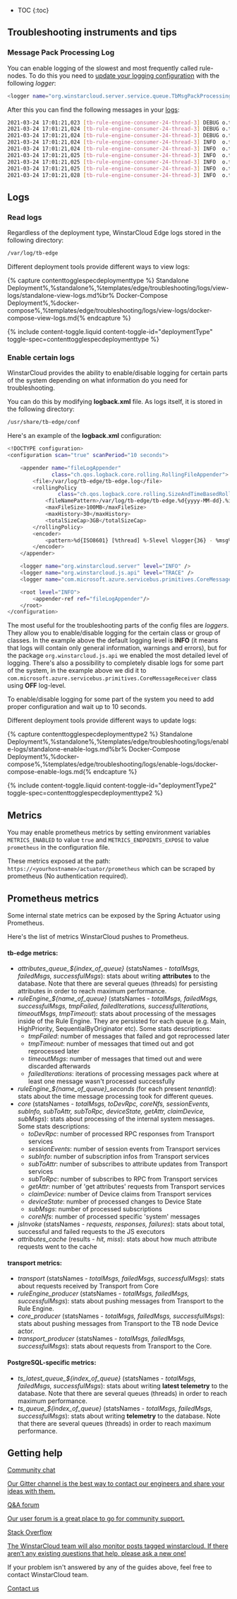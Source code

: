 * TOC
{:toc}

## Troubleshooting instruments and tips

### Message Pack Processing Log

You can enable logging of the slowest and most frequently called rule-nodes.
To do this you need to [update your logging configuration](#enable-certain-logs) with the following <i>logger</i>:

```bash
<logger name="org.winstarcloud.server.service.queue.TbMsgPackProcessingContext" level="DEBUG" />
```

After this you can find the following messages in your [logs](#logs):

```bash
2021-03-24 17:01:21,023 [tb-rule-engine-consumer-24-thread-3] DEBUG o.t.s.s.q.TbMsgPackProcessingContext - Top Rule Nodes by max execution time:
2021-03-24 17:01:21,024 [tb-rule-engine-consumer-24-thread-3] DEBUG o.t.s.s.q.TbMsgPackProcessingContext - [Main][3f740670-8cc0-11eb-bcd9-d343878c0c7f] max execution time: 1102. [RuleChain: Thermostat|RuleNode: Device Profile Node(3f740670-8cc0-11eb-bcd9-d343878c0c7f)]
2021-03-24 17:01:21,024 [tb-rule-engine-consumer-24-thread-3] DEBUG o.t.s.s.q.TbMsgPackProcessingContext - [Main][3f6debf0-8cc0-11eb-bcd9-d343878c0c7f] max execution time: 1. [RuleChain: Thermostat|RuleNode: Message Type Switch(3f6debf0-8cc0-11eb-bcd9-d343878c0c7f)]
2021-03-24 17:01:21,024 [tb-rule-engine-consumer-24-thread-3] INFO  o.t.s.s.q.TbMsgPackProcessingContext - Top Rule Nodes by avg execution time:
2021-03-24 17:01:21,024 [tb-rule-engine-consumer-24-thread-3] INFO  o.t.s.s.q.TbMsgPackProcessingContext - [Main][3f740670-8cc0-11eb-bcd9-d343878c0c7f] avg execution time: 604.0. [RuleChain: Thermostat|RuleNode: Device Profile Node(3f740670-8cc0-11eb-bcd9-d343878c0c7f)]
2021-03-24 17:01:21,025 [tb-rule-engine-consumer-24-thread-3] INFO  o.t.s.s.q.TbMsgPackProcessingContext - [Main][3f6debf0-8cc0-11eb-bcd9-d343878c0c7f] avg execution time: 1.0. [RuleChain: Thermostat|RuleNode: Message Type Switch(3f6debf0-8cc0-11eb-bcd9-d343878c0c7f)]
2021-03-24 17:01:21,025 [tb-rule-engine-consumer-24-thread-3] INFO  o.t.s.s.q.TbMsgPackProcessingContext - Top Rule Nodes by execution count:
2021-03-24 17:01:21,025 [tb-rule-engine-consumer-24-thread-3] INFO  o.t.s.s.q.TbMsgPackProcessingContext - [Main][3f740670-8cc0-11eb-bcd9-d343878c0c7f] execution count: 2. [RuleChain: Thermostat|RuleNode: Device Profile Node(3f740670-8cc0-11eb-bcd9-d343878c0c7f)]
2021-03-24 17:01:21,028 [tb-rule-engine-consumer-24-thread-3] INFO  o.t.s.s.q.TbMsgPackProcessingContext - [Main][3f6debf0-8cc0-11eb-bcd9-d343878c0c7f] execution count: 1. [RuleChain: Thermostat|RuleNode: Message Type Switch(3f6debf0-8cc0-11eb-bcd9-d343878c0c7f)]
```

## Logs

### Read logs

Regardless of the deployment type, WinstarCloud Edge logs stored in the following directory:

```bash
/var/log/tb-edge
```

Different deployment tools provide different ways to view logs:

{% capture contenttogglespecdeploymenttype %}
Standalone Deployment%,%standalone%,%templates/edge/troubleshooting/logs/view-logs/standalone-view-logs.md%br%
Docker-Compose Deployment%,%docker-compose%,%templates/edge/troubleshooting/logs/view-logs/docker-compose-view-logs.md{% endcapture %}

{% include content-toggle.liquid content-toggle-id="deploymentType" toggle-spec=contenttogglespecdeploymenttype %}


### Enable certain logs

WinstarCloud provides the ability to enable/disable logging for certain parts of the system depending on what information do you need for troubleshooting.

You can do this by modifying <b>logback.xml</b> file. As logs itself, it is stored in the following directory:

```bash
/usr/share/tb-edge/conf
```

Here's an example of the <b>logback.xml</b> configuration:

```bash
<!DOCTYPE configuration>
<configuration scan="true" scanPeriod="10 seconds">

    <appender name="fileLogAppender"
              class="ch.qos.logback.core.rolling.RollingFileAppender">
        <file>/var/log/tb-edge/tb-edge.log</file>
        <rollingPolicy
                class="ch.qos.logback.core.rolling.SizeAndTimeBasedRollingPolicy">
            <fileNamePattern>/var/log/tb-edge/tb-edge.%d{yyyy-MM-dd}.%i.log</fileNamePattern>
            <maxFileSize>100MB</maxFileSize>
            <maxHistory>30</maxHistory>
            <totalSizeCap>3GB</totalSizeCap>
        </rollingPolicy>
        <encoder>
            <pattern>%d{ISO8601} [%thread] %-5level %logger{36} - %msg%n</pattern>
        </encoder>
    </appender>

    <logger name="org.winstarcloud.server" level="INFO" />
    <logger name="org.winstarcloud.js.api" level="TRACE" />
    <logger name="com.microsoft.azure.servicebus.primitives.CoreMessageReceiver" level="OFF" />

    <root level="INFO">
        <appender-ref ref="fileLogAppender"/>
    </root>
</configuration>
```

The most useful for the troubleshooting parts of the config files are <i>loggers</i>.
They allow you to enable/disable logging for the certain class or group of classes.
In the example above the default logging level is <b>INFO</b> (it means that logs will contain only general information, warnings and errors), but for the package <code>org.winstarcloud.js.api</code> we enabled the most detailed level of logging.
There's also a possibility to completely disable logs for some part of the system, in the example above we did it to <code>com.microsoft.azure.servicebus.primitives.CoreMessageReceiver</code> class using <b>OFF</b> log-level.

To enable/disable logging for some part of the system you need to add proper <code></logger></code> configuration and wait up to 10 seconds.

Different deployment tools provide different ways to update logs:

{% capture contenttogglespecdeploymenttype2 %}
Standalone Deployment%,%standalone%,%templates/edge/troubleshooting/logs/enable-logs/standalone-enable-logs.md%br%
Docker-Compose Deployment%,%docker-compose%,%templates/edge/troubleshooting/logs/enable-logs/docker-compose-enable-logs.md{% endcapture %}

{% include content-toggle.liquid content-toggle-id="deploymentType2" toggle-spec=contenttogglespecdeploymenttype2 %}

## Metrics

You may enable prometheus metrics by setting environment variables `METRICS_ENABLED` to value `true` and `METRICS_ENDPOINTS_EXPOSE` to value `prometheus` in the configuration file.

These metrics exposed at the path: `https://<yourhostname>/actuator/prometheus` which can be scraped by prometheus (No authentication required).

## Prometheus metrics

Some internal state metrics can be exposed by the Spring Actuator using Prometheus.

Here's the list of metrics WinstarCloud pushes to Prometheus.

#### <b>tb-edge</b> metrics:
- <i>attributes_queue_${index_of_queue}</i> (statsNames - <i>totalMsgs, failedMsgs, successfulMsgs</i>): stats about writing <b>attributes</b> to the database.
  Note that there are several queues (threads) for persisting attributes in order to reach maximum performance.
- <i>ruleEngine_${name_of_queue}</i> (statsNames - <i>totalMsgs, failedMsgs, successfulMsgs, tmpFailed, failedIterations, successfulIterations, timeoutMsgs, tmpTimeout</i>):
  stats about processing of the messages inside of the Rule Engine. They are persisted for each queue (e.g. Main, HighPriority, SequentialByOriginator etc).
  Some stats descriptions:
    - <i>tmpFailed</i>: number of messages that failed and got reprocessed later
    - <i>tmpTimeout</i>: number of messages that timed out and got reprocessed later
    - <i>timeoutMsgs</i>: number of messages that timed out and were discarded afterwards
    - <i>failedIterations</i>: iterations of processing messages pack where at least one message wasn't processed successfully
- <i>ruleEngine_${name_of_queue}_seconds</i> (for each present <i>tenantId</i>): stats about the time message processing took for different queues.
- <i>core</i> (statsNames - <i>totalMsgs, toDevRpc, coreNfs, sessionEvents, subInfo, subToAttr, subToRpc, deviceState, getAttr, claimDevice, subMsgs</i>):
  stats about processing of the internal system messages.
  Some stats descriptions:
    - <i>toDevRpc</i>: number of processed RPC responses from Transport services
    - <i>sessionEvents</i>: number of session events from Transport services
    - <i>subInfo</i>: number of subscription infos from Transport services
    - <i>subToAttr</i>: number of subscribes to attribute updates from Transport services
    - <i>subToRpc</i>: number of subscribes to RPC from Transport services
    - <i>getAttr</i>: number of 'get attributes' requests from Transport services
    - <i>claimDevice</i>: number of Device claims from Transport services
    - <i>deviceState</i>: number of processed changes to Device State
    - <i>subMsgs</i>: number of processed subscriptions
    - <i>coreNfs</i>: number of processed specific 'system' messages
- <i>jsInvoke</i> (statsNames - <i>requests, responses, failures</i>): stats about total, successful and failed requests to the JS executors
- <i>attributes_cache</i> (results - <i>hit, miss</i>): stats about how much attribute requests went to the cache


#### <b>transport</b> metrics:
- <i>transport</i> (statsNames - <i>totalMsgs, failedMsgs, successfulMsgs</i>): stats about requests received by Transport from Core
- <i>ruleEngine_producer</i> (statsNames - <i>totalMsgs, failedMsgs, successfulMsgs</i>): stats about pushing messages from Transport to the Rule Engine.
- <i>core_producer</i> (statsNames - <i>totalMsgs, failedMsgs, successfulMsgs</i>): stats about pushing messages from Transport to the TB node Device actor.
- <i>transport_producer</i> (statsNames - <i>totalMsgs, failedMsgs, successfulMsgs</i>): stats about requests from Transport to the Core.


#### PostgreSQL-specific metrics:
- <i>ts_latest_queue_${index_of_queue}</i> (statsNames - <i>totalMsgs, failedMsgs, successfulMsgs</i>): stats about writing <b>latest telemetry</b> to the database.
  Note that there are several queues (threads) in order to reach maximum performance.
- <i>ts_queue_${index_of_queue}</i> (statsNames - <i>totalMsgs, failedMsgs, successfulMsgs</i>): stats about writing <b>telemetry</b> to the database.
  Note that there are several queues (threads) in order to reach maximum performance.

## Getting help

<section id="talkToUs">
    <div id="gettingHelp">
        <a href="https://app.gitter.im/#/room/#winstarcloud_chat:gitter.im">
            <span class="phrase-heading">Community chat</span>
            <p>Our Gitter channel is the best way to contact our engineers and share your ideas with them.</p>
        </a>
        <a href="https://groups.google.com/forum/#!forum/winstarcloud">
            <span class="phrase-heading">Q&A forum</span>
            <p>Our user forum is a great place to go for community support.</p>
        </a>
        <a href="https://stackoverflow.com/questions/tagged/winstarcloud">
            <span class="phrase-heading">Stack Overflow</span>
            <p>The WinstarCloud team will also monitor posts tagged winstarcloud. If there aren’t any existing questions that help, please ask a new one!</p>
        </a>
    </div>
</section>

If your problem isn't answered by any of the guides above, feel free to contact WinstarCloud team.

<a class="button" href="/docs/contact-us/">Contact us</a>
